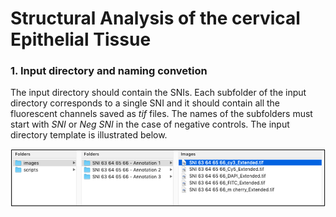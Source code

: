 # Structural Analysis of the cervical Epithelial Tissue


### 1.	Input directory and naming convetion

The input directory should contain the SNIs. Each subfolder of the input directory corresponds to a single SNI and it should contain all the fluorescent channels saved as *tif* files. The names of the subfolders must start with *SNI* or *Neg SNI* in the case of negative controls. The input directory template is illustrated below. 

<a href="url"><img src="img/input_directory.png" height="auto" width="700" ></a>